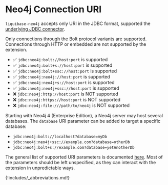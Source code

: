 # Neo4j Connection URI

`liquibase-neo4j` accepts only URI in the JDBC format, supported
the [underlying JDBC connector](https://github.com/neo4j-contrib/neo4j-jdbc).

Only connections through the Bolt protocol variants are supported.
Connections through HTTP or embedded are not supported by the extension.

- ✅ `jdbc:neo4j:bolt://host:port` is supported
- ✅ `jdbc:neo4j:bolt+s://host:port` is supported
- ✅ `jdbc:neo4j:bolt+ssc://host:port` is supported
- ✅ `jdbc:neo4j:neo4j://host:port` is supported
- ✅ `jdbc:neo4j:neo4j+s://host:port` is supported
- ✅ `jdbc:neo4j:neo4j+ssc://host:port` is supported
- ❌ `jdbc:neo4j:http://host:port` is NOT supported
- ❌ `jdbc:neo4j:https://host:port` is NOT supported
- ❌ `jdbc:neo4j:file:///path/to/neo4j` is NOT supported

Starting with Neo4j 4 (Enterprise Edition), a Neo4j server may host several databases.
The `database` URI parameter can be added to target a specific database:

- `jdbc:neo4j:bolt://localhost?database=myDb`
- `jdbc:neo4j:neo4j+ssc://example.com?database=otherDb`
- `jdbc:neo4j:bolt+s://example.com?database=yetAnotherDb`

The general list of supported URI parameters is
documented [here](https://github.com/neo4j-contrib/neo4j-jdbc#list-of-supported-neo4j-configuration-parameters).
Most of the parameters should be left unspecified, as they can interact with the extension in unpredictable ways.

{!includes/_abbreviations.md!}
